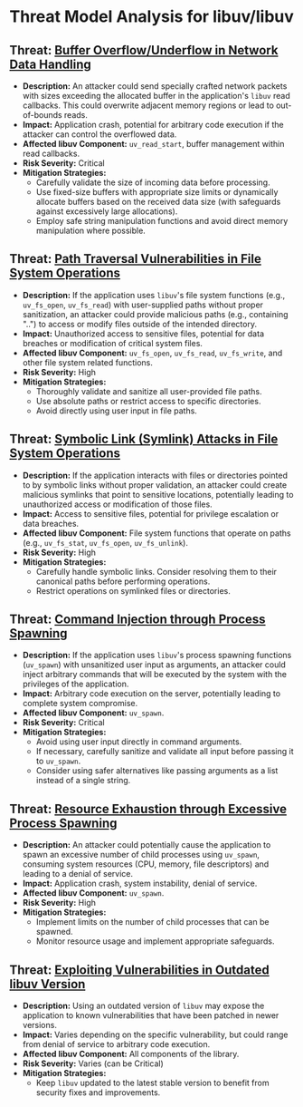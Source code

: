 # Threat Model Analysis for libuv/libuv

## Threat: [Buffer Overflow/Underflow in Network Data Handling](./threats/buffer_overflowunderflow_in_network_data_handling.md)

*   **Description:** An attacker could send specially crafted network packets with sizes exceeding the allocated buffer in the application's `libuv` read callbacks. This could overwrite adjacent memory regions or lead to out-of-bounds reads.
*   **Impact:** Application crash, potential for arbitrary code execution if the attacker can control the overflowed data.
*   **Affected libuv Component:** `uv_read_start`, buffer management within read callbacks.
*   **Risk Severity:** Critical
*   **Mitigation Strategies:**
    *   Carefully validate the size of incoming data before processing.
    *   Use fixed-size buffers with appropriate size limits or dynamically allocate buffers based on the received data size (with safeguards against excessively large allocations).
    *   Employ safe string manipulation functions and avoid direct memory manipulation where possible.

## Threat: [Path Traversal Vulnerabilities in File System Operations](./threats/path_traversal_vulnerabilities_in_file_system_operations.md)

*   **Description:** If the application uses `libuv`'s file system functions (e.g., `uv_fs_open`, `uv_fs_read`) with user-supplied paths without proper sanitization, an attacker could provide malicious paths (e.g., containing "..") to access or modify files outside of the intended directory.
*   **Impact:** Unauthorized access to sensitive files, potential for data breaches or modification of critical system files.
*   **Affected libuv Component:** `uv_fs_open`, `uv_fs_read`, `uv_fs_write`, and other file system related functions.
*   **Risk Severity:** High
*   **Mitigation Strategies:**
    *   Thoroughly validate and sanitize all user-provided file paths.
    *   Use absolute paths or restrict access to specific directories.
    *   Avoid directly using user input in file paths.

## Threat: [Symbolic Link (Symlink) Attacks in File System Operations](./threats/symbolic_link__symlink__attacks_in_file_system_operations.md)

*   **Description:** If the application interacts with files or directories pointed to by symbolic links without proper validation, an attacker could create malicious symlinks that point to sensitive locations, potentially leading to unauthorized access or modification of those files.
*   **Impact:** Access to sensitive files, potential for privilege escalation or data breaches.
*   **Affected libuv Component:** File system functions that operate on paths (e.g., `uv_fs_stat`, `uv_fs_open`, `uv_fs_unlink`).
*   **Risk Severity:** High
*   **Mitigation Strategies:**
    *   Carefully handle symbolic links. Consider resolving them to their canonical paths before performing operations.
    *   Restrict operations on symlinked files or directories.

## Threat: [Command Injection through Process Spawning](./threats/command_injection_through_process_spawning.md)

*   **Description:** If the application uses `libuv`'s process spawning functions (`uv_spawn`) with unsanitized user input as arguments, an attacker could inject arbitrary commands that will be executed by the system with the privileges of the application.
*   **Impact:** Arbitrary code execution on the server, potentially leading to complete system compromise.
*   **Affected libuv Component:** `uv_spawn`.
*   **Risk Severity:** Critical
*   **Mitigation Strategies:**
    *   Avoid using user input directly in command arguments.
    *   If necessary, carefully sanitize and validate all input before passing it to `uv_spawn`.
    *   Consider using safer alternatives like passing arguments as a list instead of a single string.

## Threat: [Resource Exhaustion through Excessive Process Spawning](./threats/resource_exhaustion_through_excessive_process_spawning.md)

*   **Description:** An attacker could potentially cause the application to spawn an excessive number of child processes using `uv_spawn`, consuming system resources (CPU, memory, file descriptors) and leading to a denial of service.
*   **Impact:** Application crash, system instability, denial of service.
*   **Affected libuv Component:** `uv_spawn`.
*   **Risk Severity:** High
*   **Mitigation Strategies:**
    *   Implement limits on the number of child processes that can be spawned.
    *   Monitor resource usage and implement appropriate safeguards.

## Threat: [Exploiting Vulnerabilities in Outdated libuv Version](./threats/exploiting_vulnerabilities_in_outdated_libuv_version.md)

*   **Description:** Using an outdated version of `libuv` may expose the application to known vulnerabilities that have been patched in newer versions.
*   **Impact:** Varies depending on the specific vulnerability, but could range from denial of service to arbitrary code execution.
*   **Affected libuv Component:** All components of the library.
*   **Risk Severity:** Varies (can be Critical)
*   **Mitigation Strategies:**
    *   Keep `libuv` updated to the latest stable version to benefit from security fixes and improvements.

